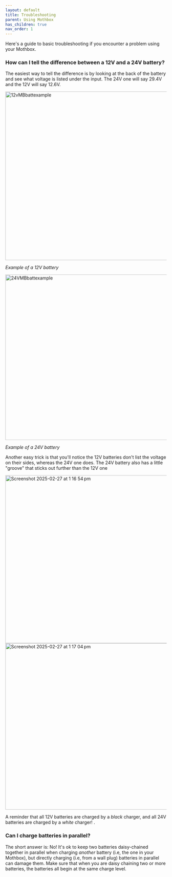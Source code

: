 ```yaml
---
layout: default
title: Troubleshooting
parent: Using Mothbox
has_children: true
nav_order: 1
---
```

Here's a guide to basic troubleshooting if you encounter a problem using your Mothbox.

### How can I tell the difference between a 12V and a 24V battery?

The easiest way to tell the difference is by looking at the back of the battery and see what voltage is listed under the input. The 24V one will say 29.4V and the 12V will say 12.6V.

<img width="526" alt="12vMBbattexample" src="https://github.com/user-attachments/assets/36432054-2f1a-49eb-9b7a-0dd037ba86fb" /> 

*Example of a 12V battery*

<img width="516" alt="24VMBbattexample" src="https://github.com/user-attachments/assets/8a49168f-a0ba-4327-a3d6-c342dab99f40" />

*Example of a 24V battery*

Another easy trick is that you'll notice the 12V batteries don't list the voltage on their sides, whereas the 24V one does. The 24V battery also has a little "groove" that sticks out further than the 12V one

<img width="524" alt="Screenshot 2025-02-27 at 1 16 54 pm" src="https://github.com/user-attachments/assets/16a80455-3187-427f-a7a0-b890889471fe" />

<img width="519" alt="Screenshot 2025-02-27 at 1 17 04 pm" src="https://github.com/user-attachments/assets/56533cd4-4ff0-45e4-8995-3fe812877641" />

A reminder that all 12V batteries are charged by a *black* charger, and all 24V batteries are charged by a *white* charger!
. 

### Can I charge batteries in parallel?
The short answer is: No! It's ok to keep two batteries daisy-chained together in parallel when charging *another* battery (i.e, the one in your Mothbox), but directly charging (i.e, from a wall plug) batteries in parallel can damage them. Make sure that when you are daisy chaining two or more batteries, the batteries all begin at the same charge level. 

